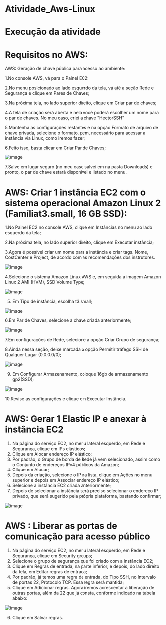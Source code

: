 # Atividade_Aws-Linux
# Execução da atividade
# Requisitos no AWS:
AWS: Geração de chave pública para acesso ao ambiente:

1.No console AWS, vá para o Painel EC2:

2.No menu posicionado ao lado esquerdo da tela, vá até a seção Rede e Segurança e clique em Pares de Chaves;

3.Na próxima tela, no lado superior direito, clique em Criar par de chaves;

4.A tela de criação será aberta e nela você poderá escolher um nome para o par de chaves. No meu caso, criei a chave "HectorSSH"

5.Mantenha as configurações restantes e na opção Formato de arquivo de chave privada, selecione o formato. pem, necessário para acessar a instância via Linux, como iremos fazer;

6.Feito isso, basta clicar em Criar Par de Chaves;

![image](https://github.com/HectorCardoso53/Atividade_Aws-Linux/assets/118605794/63403cdc-c4cc-4f8b-bc0a-ed96752644bd)

7.Salve em lugar seguro (no meu caso salvei em na pasta Downloads) e pronto, o par de chave estará disponível e listado no menu.

# AWS: Criar 1 instância EC2 com o sistema operacional Amazon Linux 2 (Famíliat3.small, 16 GB SSD):

1.No Painel EC2 no console AWS, clique em Instâncias no menu ao lado esquerdo da tela;

2.Na próxima tela, no lado superior direito, clique em Executar instância;

3.Agora é possível criar um nome para a instância e criar tags. Nome, CostCenter e Project, de acordo com as recomendações dos instrutores.

![image](https://github.com/HectorCardoso53/Atividade_Aws-Linux/assets/118605794/740bd73e-62d4-45c7-9afc-416d3b1d53c3)

4.Selecione o sistema Amazon Linux AWS e, em seguida a imagem Amazon Linux 2 AMI (HVM), SSD Volume Type;

![image](https://github.com/HectorCardoso53/Atividade_Aws-Linux/assets/118605794/4ff3e5d4-49bf-4471-ba64-2f4e2d2034d8)

5. Em Tipo de instância, escolha t3.small;

![image](https://github.com/HectorCardoso53/Atividade_Aws-Linux/assets/118605794/9cf0c1cf-5cf1-4cd7-90ff-335198b0dd5d)

6.Em Par de Chaves, selecione a chave criada anteriormente;

![image](https://github.com/HectorCardoso53/Atividade_Aws-Linux/assets/118605794/f49ce9f9-2154-4c5a-910b-7bf5c6a03e45)

7.Em configurações de Rede, selecione a opção Criar Grupo de segurança;

8.Ainda nessa seção, deixe marcada a opção Permitir tráfego SSH de Qualquer Lugar (0.0.0.0/0);

![image](https://github.com/HectorCardoso53/Atividade_Aws-Linux/assets/118605794/1b9276f4-05ae-46c2-8ca7-9cc5f565e11b)


9. Em Configurar Armazenamento, coloque 16gb de armazenamento gp2(SSD);

![image](https://github.com/HectorCardoso53/Atividade_Aws-Linux/assets/118605794/7db6c280-3925-4f3c-9dfe-38494ae24d7e)

10.Revise as configurações e clique em Executar Instância.

# AWS: Gerar 1 Elastic IP e anexar à instância EC2

1.	Na página do serviço EC2, no menu lateral esquerdo, em Rede e Segurança, clique em IPs elásticos;
2.	Clique em Alocar endereço IP elástico;
3.	Por padrão, o Grupo de borda de Rede já vem selecionado, assim como o Conjunto de endereços IPv4 públicos da Amazon;
4.	Clique em Alocar;
5.	Depois da criação, selecione o IP na lista, clique em Ações no menu superior e depois em Associar endereço IP elástico;
6.	Selecione a instância EC2 criada anteriormente;
7.	Depois de selecionar a instância será preciso selecionar o endereço IP privado, que será sugerido pela própria plataforma, bastando confirmar;

![image](https://github.com/HectorCardoso53/Atividade_Aws-Linux/assets/118605794/72a417f3-00a8-4efd-8d43-aaeb9983804f)

# AWS : Liberar as portas de comunicação para acesso público
1.	Na página do serviço EC2, no menu lateral esquerdo, em Rede e Segurança, clique em Security groups;
2.	Selecione o grupo de segurança que foi criado com a instância EC2;
3.	Clique em Regras de entrada, na parte inferior, e depois, do lado direito da tela, em Editar regras de entrada;
4.	Por padrão, já temos uma regra de entrada, do Tipo SSH, no Intervalo de portas 22, Protocolo TCP. Essa regra será mantida;
5.	Clique em Adicionar regras. Agora iremos acrescentar a liberação de outras portas, além da 22 que já consta, conforme indicado na tabela abaixo:

![image](https://github.com/HectorCardoso53/Atividade_Aws-Linux/assets/118605794/e7214457-f7f4-4515-abae-a58acab6f203)

6.	Clique em Salvar regras.











